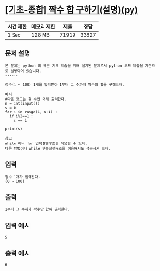 # [[기초-종합] 짝수 합 구하기(설명)(py)](https://codeup.kr/problem.php?id=6077)

| 시간 제한 | 메모리 제한 | 제출 | 정답 |
| --- | --- | --- | --- |
| 1 Sec | 128 MB | 71919 | 33827 |

## **문제 설명**

```
본 문제는 python 의 빠른 기초 학습을 위해 설계된 문제로서 python 코드 제출을 기준으로 설명되어 있습니다. 
------

정수(1 ~ 100) 1개를 입력받아 1부터 그 수까지 짝수의 합을 구해보자.

예시
#다음 코드는 홀 수만 더해 출력한다.
n = int(input())
s = 0
for i in range(1, n+1) :
  if i%2==1 :
    s += i

print(s)

참고
while 이나 for 반복실행구조를 이용할 수 있다.
다른 방법이나 while 반복실행구조를 이용해서도 성공시켜 보자.
```

## 입력

```
정수 1개가 입력된다.
(0 ~ 100)
```

## 출력

```
1부터 그 수까지 짝수만 합해 출력한다.
```

## 입력 예시

```
5
```

## 출력 예시

```
6
```

